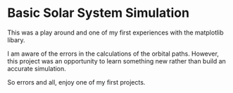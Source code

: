 # Basic Solar System Simulation

This was a play around and one of my first experiences with the matplotlib libary.

I am aware of the errors in the calculations of the orbital paths. However, this project was an opportunity to learn something new rather than build an accurate simulation.

So errors and all, enjoy one of my first projects.
